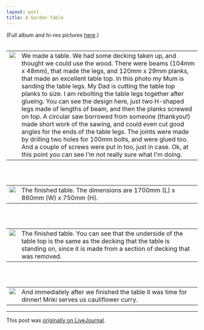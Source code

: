 ```yaml
---
layout: post
title: A Garden Table
---
```


<div class="entry-item s2-entrytext">(Full album and hi-res pictures <a href="http://picasaweb.google.com/tim.hutton/GardenFurniture" rel="nofollow">here</a>.)<br/><br/><table border="0" cellpadding="5"><tr valign="top"><td><img src="http://lh3.google.com/tim.hutton/RqUjqtPn78I/AAAAAAAAAcs/M7sFf653OBQ/s144/P1010134.JPG"/></td><td>We made a table. We had some decking taken up, and thought we could use the wood. There were beams (104mm x 48mm), that made the legs, and 120mm x 29mm planks, that made an excellent table top. In this photo my Mum is sanding the table legs. My Dad is cutting the table top planks to size. I am rebolting the table legs together after glueing. You can see the design here, just two H-shaped legs made of lengths of beam, and then the planks screwed on top. A circular saw borrowed from someone (thankyou!) made short work of the sawing, and could even cut good angles for the ends of the table legs. The joints were made by drilling two holes for 100mm bolts, and were glued too. And a couple of screws were put in too, just in case. Ok, at this point you can see I'm not really sure what I'm doing.</td></tr></table><br/><br/><table border="0" cellpadding="5" valign="top"><tr valign="top"><td valign="top"><img src="http://lh5.google.com/tim.hutton/RqUj4NPn7_I/AAAAAAAAAdE/NpndcXQeWKo/s144/P1010144.JPG"/></td><td>The finished table. The dimensions are 1700mm (L) x 860mm (W) x 750mm (H).</td></tr></table><br/><br/><table border="0" cellpadding="5" valign="top"><tr valign="top"><td valign="top"><img src="http://lh6.google.com/tim.hutton/RqUj9dPn8AI/AAAAAAAAAdM/RT8dxv9R1lo/s144/P1010147.JPG"/></td><td>The finished table. You can see that the underside of the table top is the same as the decking that the table is standing on, since it is made from a section of decking that was removed.</td></tr></table><br/><br/><table border="0" cellpadding="5" valign="top"><tr valign="top"><td valign="top"><img src="http://lh5.google.com/tim.hutton/RqUjzNPn7-I/AAAAAAAAAc8/ES8cZBAw1Xw/s144/P1010140.JPG"/></td><td>And immediately after we finished the table it was time for dinner! Mnki serves us cauliflower curry.</td></tr></table></div><p><hr></p><p>This post was <a href="http://ferkeltongs.livejournal.com/6267.html">originally on LiveJournal</a>.</p>